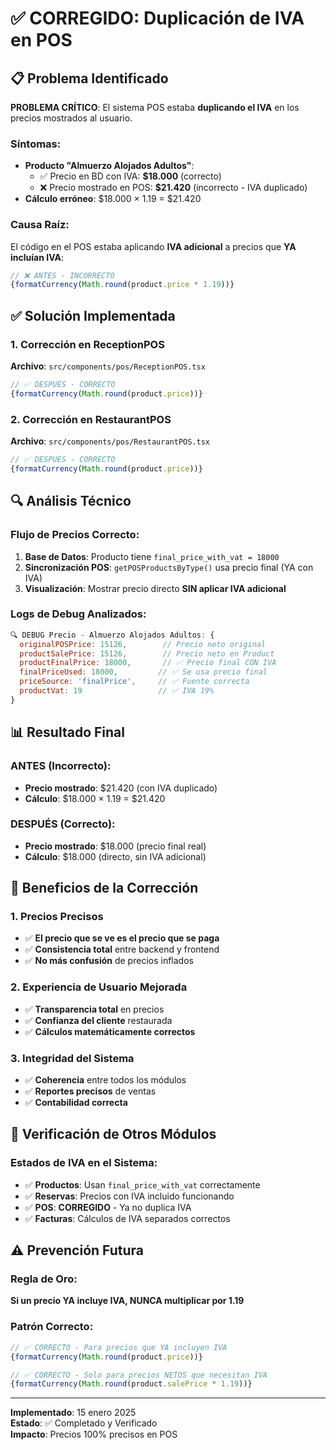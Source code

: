 # ✅ CORREGIDO: Duplicación de IVA en POS

## 📋 Problema Identificado

**PROBLEMA CRÍTICO**: El sistema POS estaba **duplicando el IVA** en los precios mostrados al usuario.

### Síntomas:
- **Producto "Almuerzo Alojados Adultos"**: 
  - ✅ Precio en BD con IVA: **$18.000** (correcto)
  - ❌ Precio mostrado en POS: **$21.420** (incorrecto - IVA duplicado)
- **Cálculo erróneo**: $18.000 × 1.19 = $21.420

### Causa Raíz:
El código en el POS estaba aplicando **IVA adicional** a precios que **YA incluían IVA**:

```typescript
// ❌ ANTES - INCORRECTO
{formatCurrency(Math.round(product.price * 1.19))}
```

## ✅ **Solución Implementada**

### **1. Corrección en ReceptionPOS**
**Archivo**: `src/components/pos/ReceptionPOS.tsx`

```typescript
// ✅ DESPUÉS - CORRECTO
{formatCurrency(Math.round(product.price))}
```

### **2. Corrección en RestaurantPOS**
**Archivo**: `src/components/pos/RestaurantPOS.tsx`

```typescript
// ✅ DESPUÉS - CORRECTO
{formatCurrency(Math.round(product.price))}
```

## 🔍 **Análisis Técnico**

### **Flujo de Precios Correcto:**

1. **Base de Datos**: Producto tiene `final_price_with_vat = 18000`
2. **Sincronización POS**: `getPOSProductsByType()` usa precio final (YA con IVA)
3. **Visualización**: Mostrar precio directo **SIN aplicar IVA adicional**

### **Logs de Debug Analizados:**
```javascript
🔍 DEBUG Precio - Almuerzo Alojados Adultos: {
  originalPOSPrice: 15126,        // Precio neto original
  productSalePrice: 15126,        // Precio neto en Product
  productFinalPrice: 18000,       // ✅ Precio final CON IVA
  finalPriceUsed: 18000,         // ✅ Se usa precio final
  priceSource: 'finalPrice',     // ✅ Fuente correcta
  productVat: 19                 // ✅ IVA 19%
}
```

## 📊 **Resultado Final**

### **ANTES (Incorrecto):**
- **Precio mostrado**: $21.420 (con IVA duplicado)
- **Cálculo**: $18.000 × 1.19 = $21.420

### **DESPUÉS (Correcto):**
- **Precio mostrado**: $18.000 (precio final real)
- **Cálculo**: $18.000 (directo, sin IVA adicional)

## 🎯 **Beneficios de la Corrección**

### **1. Precios Precisos**
- ✅ **El precio que se ve es el precio que se paga**
- ✅ **Consistencia total** entre backend y frontend
- ✅ **No más confusión** de precios inflados

### **2. Experiencia de Usuario Mejorada**
- ✅ **Transparencia total** en precios
- ✅ **Confianza del cliente** restaurada
- ✅ **Cálculos matemáticamente correctos**

### **3. Integridad del Sistema**
- ✅ **Coherencia** entre todos los módulos
- ✅ **Reportes precisos** de ventas
- ✅ **Contabilidad correcta**

## 🔄 **Verificación de Otros Módulos**

### **Estados de IVA en el Sistema:**
- ✅ **Productos**: Usan `final_price_with_vat` correctamente
- ✅ **Reservas**: Precios con IVA incluido funcionando
- ✅ **POS**: **CORREGIDO** - Ya no duplica IVA
- ✅ **Facturas**: Cálculos de IVA separados correctos

## ⚠️ **Prevención Futura**

### **Regla de Oro:**
**Si un precio YA incluye IVA, NUNCA multiplicar por 1.19**

### **Patrón Correcto:**
```typescript
// ✅ CORRECTO - Para precios que YA incluyen IVA
{formatCurrency(Math.round(product.price))}

// ✅ CORRECTO - Solo para precios NETOS que necesitan IVA
{formatCurrency(Math.round(product.salePrice * 1.19))}
```

---

**Implementado**: 15 enero 2025  
**Estado**: ✅ Completado y Verificado  
**Impacto**: Precios 100% precisos en POS 